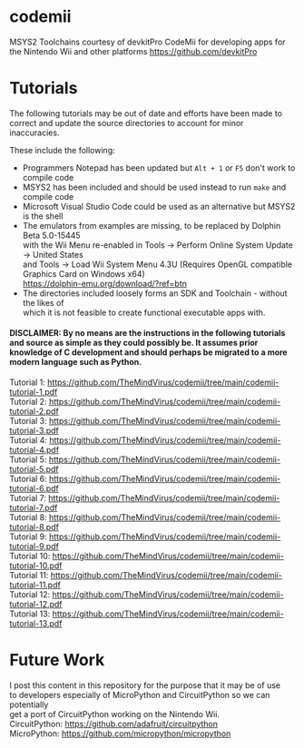 # codemii
MSYS2 Toolchains courtesy of devkitPro CodeMii for developing apps for the Nintendo Wii and other platforms
https://github.com/devkitPro

# Tutorials
The following tutorials may be out of date and efforts have been made to \
correct and update the source directories to account for minor inaccuracies.

These include the following:
 * Programmers Notepad has been updated but `Alt + 1` or `F5` don't work to compile code
 * MSYS2 has been included and should be used instead to run `make` and compile code
 * Microsoft Visual Studio Code could be used as an alternative but MSYS2 is the shell
 * The emulators from examples are missing, to be replaced by Dolphin Beta 5.0-15445 \
   with the Wii Menu re-enabled in Tools -> Perform Online System Update -> United States \
   and Tools -> Load Wii System Menu 4.3U (Requires OpenGL compatible Graphics Card on Windows x64) \
   https://dolphin-emu.org/download/?ref=btn
 * The directories included loosely forms an SDK and Toolchain - without the likes of \
   which it is not feasible to create functional executable apps with.

#### DISCLAIMER: By no means are the instructions in the following tutorials and source as simple as they could possibly be. It assumes prior knowledge of C development and should perhaps be migrated to a more modern language such as Python.

Tutorial 1: https://github.com/TheMindVirus/codemii/tree/main/codemii-tutorial-1.pdf \
Tutorial 2: https://github.com/TheMindVirus/codemii/tree/main/codemii-tutorial-2.pdf \
Tutorial 3: https://github.com/TheMindVirus/codemii/tree/main/codemii-tutorial-3.pdf \
Tutorial 4: https://github.com/TheMindVirus/codemii/tree/main/codemii-tutorial-4.pdf \
Tutorial 5: https://github.com/TheMindVirus/codemii/tree/main/codemii-tutorial-5.pdf \
Tutorial 6: https://github.com/TheMindVirus/codemii/tree/main/codemii-tutorial-6.pdf \
Tutorial 7: https://github.com/TheMindVirus/codemii/tree/main/codemii-tutorial-7.pdf \
Tutorial 8: https://github.com/TheMindVirus/codemii/tree/main/codemii-tutorial-8.pdf \
Tutorial 9: https://github.com/TheMindVirus/codemii/tree/main/codemii-tutorial-9.pdf \
Tutorial 10: https://github.com/TheMindVirus/codemii/tree/main/codemii-tutorial-10.pdf \
Tutorial 11: https://github.com/TheMindVirus/codemii/tree/main/codemii-tutorial-11.pdf \
Tutorial 12: https://github.com/TheMindVirus/codemii/tree/main/codemii-tutorial-12.pdf \
Tutorial 13: https://github.com/TheMindVirus/codemii/tree/main/codemii-tutorial-13.pdf

# Future Work
I post this content in this repository for the purpose that it may be of use \
to developers especially of MicroPython and CircuitPython so we can potentially \
get a port of CircuitPython working on the Nintendo Wii. \
CircuitPython: https://github.com/adafruit/circuitpython \
MicroPython: https://github.com/micropython/micropython
